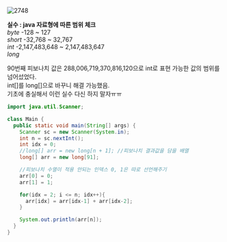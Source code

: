 ![2748](https://user-images.githubusercontent.com/58028527/80344063-f0d7ad00-88a1-11ea-9218-af85180e33ce.png)

**실수 : java 자료형에 따른 범위 체크**     
*byte* -128 ~ 127     
*short* -32,768 ~ 32,767     
*int* -2,147,483,648 ~ 2,147,483,647     
*long*     

90번째 피보나치 값은 288,006,719,370,816,120으로 int로 표현 가능한 값의 범위를 넘어섰었다.     
int[]를 long[]으로 바꾸니 해결 가능했음.     
기초에 충실해서 이런 실수 다신 하지 말자ㅠㅠ


```java
import java.util.Scanner;

class Main {
  public static void main(String[] args) {
    Scanner sc = new Scanner(System.in);
    int n = sc.nextInt();
    int idx = 0;  
    //long[] arr = new long[n + 1]; //피보나치 결과값을 담을 배열
    long[] arr = new long[91];

    //피보나치 수열이 적용 안되는 인덱스 0, 1은 따로 선언해주기
    arr[0] = 0;
    arr[1] = 1;

    for(idx = 2; i <= n; idx++){
      arr[idx] = arr[idx-1] + arr[idx-2];
    }

    System.out.println(arr[n]);
  }
}

```
